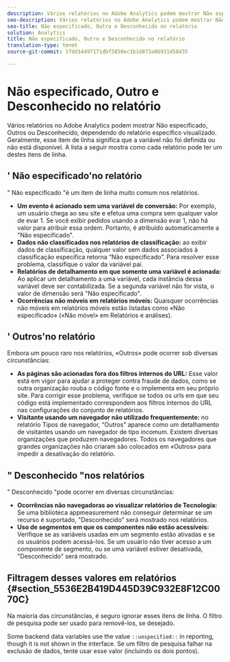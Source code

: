 ```yaml
---
description: Vários relatórios no Adobe Analytics podem mostrar Não especificado, Outros ou Desconhecido, dependendo do relatório específico visualizado. Geralmente, esse item de linha significa que a variável não foi definida ou não está disponível.
seo-description: Vários relatórios no Adobe Analytics podem mostrar Não especificado, Outros ou Desconhecido, dependendo do relatório específico visualizado. Geralmente, esse item de linha significa que a variável não foi definida ou não está disponível.
seo-title: Não especificado, Outro e Desconhecido no relatório
solution: Analytics
title: Não especificado, Outro e Desconhecido no relatório
translation-type: tm+mt
source-git-commit: 1fdd14497171dbf5850ec1b1d873a06931d58435

---
```



# Não especificado, Outro e Desconhecido no relatório

Vários relatórios no Adobe Analytics podem mostrar Não especificado, Outros ou Desconhecido, dependendo do relatório específico visualizado. Geralmente, esse item de linha significa que a variável não foi definida ou não está disponível. A lista a seguir mostra como cada relatório pode ter um destes itens de linha.

## ' Não especificado'no relatório

" Não especificado "é um item de linha muito comum nos relatórios.

* **Um evento é acionado sem uma variável de conversão:** Por exemplo, um usuário chega ao seu site e efetua uma compra sem qualquer valor de evar 1. Se você exibir pedidos usando a dimensão evar 1, não há valor para atribuir essa ordem. Portanto, é atribuído automaticamente a "Não especificado".
* **Dados não classificados nos relatórios de classificação:** ao exibir dados de classificação, qualquer valor sem dados associados à classificação específica retorna “Não especificado”. Para resolver esse problema, classifique o valor da variável pai.
* **Relatórios de detalhamento em que somente uma variável é acionada:** Ao aplicar um detalhamento a uma variável, cada instância dessa variável deve ser contabilizada. Se a segunda variável não for vista, o valor de dimensão será "Não especificado".
* **Ocorrências não móveis em relatórios móveis:** Quaisquer ocorrências não móveis em relatórios móveis estão listadas como «Não especificado» («Não móvel» em Relatórios e análises).

## ' Outros'no relatório

Embora um pouco raro nos relatórios, «Outros» pode ocorrer sob diversas circunstâncias:

* **As páginas são acionadas fora dos filtros internos do URL:** Esse valor está em vigor para ajudar a proteger contra fraude de dados, como se outra organização rouba o código fonte e o implementa em seu próprio site. Para corrigir esse problema, verifique se todos os urls em que seu código está implementado correspondem aos filtros internos do URL nas configurações do conjunto de relatórios.
* **Visitante usando um navegador não utilizado frequentemente:** no relatório Tipos de navegador, “Outros” aparece como um detalhamento de visitantes usando um navegador de tipo incomum. Existem diversas organizações que produzem navegadores. Todos os navegadores que grandes organizações não criaram são colocados em «Outros» para impedir a desativação do relatório.

## " Desconhecido "nos relatórios

" Desconhecido "pode ocorrer em diversas circunstâncias:

* **Ocorrências não navegadoras ao visualizar relatórios de Tecnologia:** Se uma biblioteca appmeasurement não conseguir determinar se um recurso é suportado, "Desconhecido" será mostrado nos relatórios.
* **Uso de segmentos em que os componentes não estão acessíveis:** Verifique se as variáveis usadas em um segmento estão ativadas e se os usuários podem acessá-los. Se um usuário não tiver acesso a um componente de segmento, ou se uma variável estiver desativada, "Desconhecido" será mostrado.

## Filtragem desses valores em relatórios {#section_5536E2B419D445D39C932E8F12C0070C}

Na maioria das circunstâncias, é seguro ignorar esses itens de linha. O filtro de pesquisa pode ser usado para removê-los, se desejado.

Some backend data variables use the value `::unspecified::` in reporting, though it is not shown in the interface. Se um filtro de pesquisa falhar na exclusão de dados, tente usar esse valor (incluindo os dois pontos).
